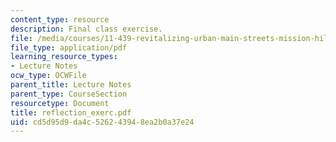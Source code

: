 ```yaml
---
content_type: resource
description: Final class exercise.
file: /media/courses/11-439-revitalizing-urban-main-streets-mission-hill-egleston-square-boston-spring-2003/cd5d95d9da4c526243948ea2b0a37e24_reflection_exerc.pdf
file_type: application/pdf
learning_resource_types:
- Lecture Notes
ocw_type: OCWFile
parent_title: Lecture Notes
parent_type: CourseSection
resourcetype: Document
title: reflection_exerc.pdf
uid: cd5d95d9-da4c-5262-4394-8ea2b0a37e24
---
```

